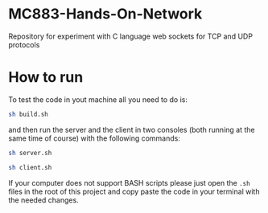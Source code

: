 # MC883-Hands-On-Network
Repository for experiment with C language web sockets for TCP and UDP protocols

# How to run
To test the code in yout machine all you need to do is:
```BASH
sh build.sh
```
and then run the server and the client in two consoles (both running at the same time of course) with the following commands:
```BASH
sh server.sh
```
```BASH
sh client.sh
```
If your computer does not support BASH scripts please just open the `.sh` files in the root of this project and copy paste the code in your terminal with the needed changes.
